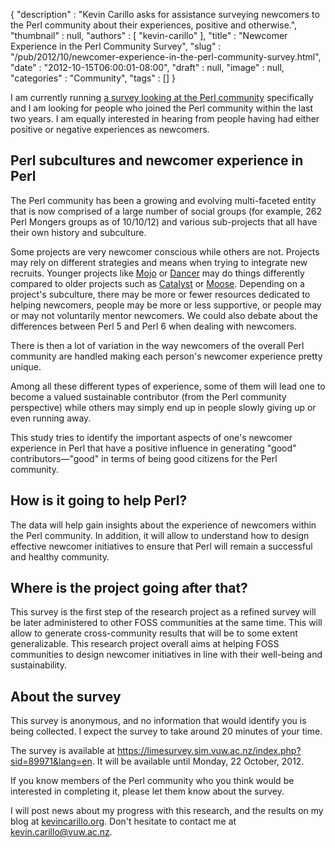 {
   "description" : "Kevin Carillo asks for assistance surveying newcomers to the Perl community about their experiences, positive and otherwise.",
   "thumbnail" : null,
   "authors" : [
      "kevin-carillo"
   ],
   "title" : "Newcomer Experience in the Perl Community Survey",
   "slug" : "/pub/2012/10/newcomer-experience-in-the-perl-community-survey.html",
   "date" : "2012-10-15T06:00:01-08:00",
   "draft" : null,
   "image" : null,
   "categories" : "Community",
   "tags" : []
}





I am currently running [a survey looking at the Perl
community](https://limesurvey.sim.vuw.ac.nz/index.php?sid=89971&lang=en)
specifically and I am looking for people who joined the Perl community
within the last two years. I am equally interested in hearing from
people having had either positive or negative experiences as newcomers.

Perl subcultures and newcomer experience in Perl
------------------------------------------------

The Perl community has been a growing and evolving multi-faceted entity
that is now comprised of a large number of social groups (for example,
262 Perl Mongers groups as of 10/10/12) and various sub-projects that
all have their own history and subculture.

Some projects are very newcomer conscious while others are not. Projects
may rely on different strategies and means when trying to integrate new
recruits. Younger projects like [Mojo](http://mojolicio.us/) or
[Dancer](http://perldancer.org/) may do things differently compared to
older projects such as [Catalyst](http://catalystframework.org/) or
[Moose](http://moose.perl.org/). Depending on a project's subculture,
there may be more or fewer resources dedicated to helping newcomers,
people may be more or less supportive, or people may or may not
voluntarily mentor newcomers. We could also debate about the differences
between Perl 5 and Perl 6 when dealing with newcomers.

There is then a lot of variation in the way newcomers of the overall
Perl community are handled making each person's newcomer experience
pretty unique.

Among all these different types of experience, some of them will lead
one to become a valued sustainable contributor (from the Perl community
perspective) while others may simply end up in people slowly giving up
or even running away.

This study tries to identify the important aspects of one's newcomer
experience in Perl that have a positive influence in generating "good"
contributors—"good" in terms of being good citizens for the Perl
community.

How is it going to help Perl?
-----------------------------

The data will help gain insights about the experience of newcomers
within the Perl community. In addition, it will allow to understand how
to design effective newcomer initiatives to ensure that Perl will remain
a successful and healthy community.

Where is the project going after that?
--------------------------------------

This survey is the first step of the research project as a refined
survey will be later administered to other FOSS communities at the same
time. This will allow to generate cross-community results that will be
to some extent generalizable. This research project overall aims at
helping FOSS communities to design newcomer initiatives in line with
their well-being and sustainability.

About the survey
----------------

This survey is anonymous, and no information that would identify you is
being collected. I expect the survey to take around 20 minutes of your
time.

The survey is available at
<https://limesurvey.sim.vuw.ac.nz/index.php?sid=89971&lang=en>. It will
be available until Monday, 22 October, 2012.

If you know members of the Perl community who you think would be
interested in completing it, please let them know about the survey.

I will post news about my progress with this research, and the results
on my blog at [kevincarillo.org](http://kevincarillo.org/). Don't
hesitate to contact me at <kevin.carillo@vuw.ac.nz>.


